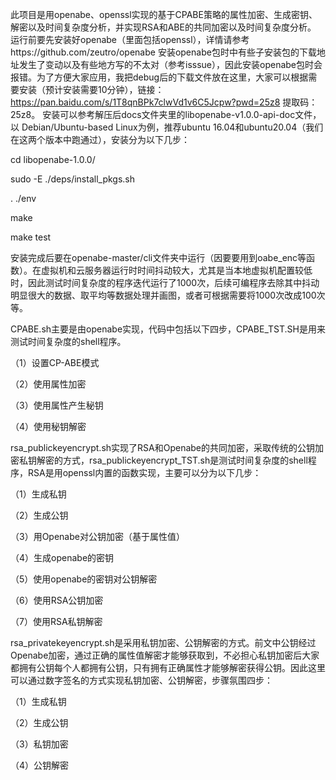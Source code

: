此项目是用openabe、openssl实现的基于CPABE策略的属性加密、生成密钥、解密以及时间复杂度分析，并实现RSA和ABE的共同加密以及时间复杂度分析。
运行前要先安装好openabe（里面包括openssl），详情请参考https://github.com/zeutro/openabe
安装openabe包时中有些子安装包的下载地址发生了变动以及有些地方写的不太对（参考isssue），因此安装openabe包时会报错。为了方便大家应用，我把debug后的下载文件放在这里，大家可以根据需要安装（预计安装需要10分钟），链接：https://pan.baidu.com/s/1T8qnBPk7clwVd1v6C5Jcpw?pwd=25z8 提取码：25z8。
安装可以参考解压后docs文件夹里的libopenabe-v1.0.0-api-doc文件，以 Debian/Ubuntu-based Linux为例，推荐ubuntu 16.04和ubuntu20.04（我们在这两个版本中跑通过），安装分为以下几步：

cd libopenabe-1.0.0/

sudo -E ./deps/install_pkgs.sh

. ./env

make

make test

安装完成后要在openabe-master/cli文件夹中运行（因要要用到oabe_enc等函数）。在虚拟机和云服务器运行时时间抖动较大，尤其是当本地虚拟机配置较低时，因此测试时间复杂度的程序迭代运行了1000次，后续可编程序去除其中抖动明显很大的数据、取平均等数据处理并画图，或者可根据需要将1000次改成100次等。

CPABE.sh主要是由openabe实现，代码中包括以下四步，CPABE_TST.SH是用来测试时间复杂度的shell程序。

（1）设置CP-ABE模式

（2）使用属性加密

（3）使用属性产生秘钥

（4）使用秘钥解密

rsa_publickeyencrypt.sh实现了RSA和Openabe的共同加密，采取传统的公钥加密私钥解密的方式，rsa_publickeyencrypt_TST.sh是测试时间复杂度的shell程序，RSA是用openssl内置的函数实现，主要可以分为以下几步：

（1）生成私钥

（2）生成公钥

（3）用Openabe对公钥加密（基于属性值）

（4）生成openabe的密钥

（5）使用openabe的密钥对公钥解密

（6）使用RSA公钥加密

（7）使用RSA私钥解密

rsa_privatekeyencrypt.sh是采用私钥加密、公钥解密的方式。前文中公钥经过Openabe加密，通过正确的属性值解密才能够获取到，不必担心私钥加密后大家都拥有公钥每个人都拥有公钥，只有拥有正确属性才能够解密获得公钥。因此这里可以通过数字签名的方式实现私钥加密、公钥解密，步骤氛围四步：

（1）生成私钥

（2）生成公钥

（3）私钥加密

（4）公钥解密
